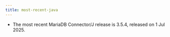 ```yaml
---
title: most-recent-java
---
```


* The most recent MariaDB Connector/J release is 3.5.4, released on 1 Jul 2025.
